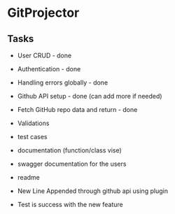 # GitProjector

## Tasks

- User CRUD - done

- Authentication - done

- Handling errors globally - done

- Github API setup - done (can add more if needed)

- Fetch GitHub repo data and return - done

- Validations

- test cases

- documentation (function/class vise)

- swagger documentation for the users

- readme

- New Line Appended through github api using plugin

- Test is success with the new feature
